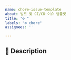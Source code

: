 ```yaml
---
name: chore-issue-template
about: 빌드 및 CI/CD 이슈 템플릿
title: "⚙️ "
labels: "⚙️ chore"
assignees: ''

---
```


## 📌 Description
